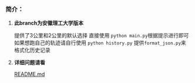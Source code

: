 ### 简介：

1. **此branch为安徽理工大学版本**

    提供了3公里和2公里的默认选择
    直接使用 `python main.py`根据提示进行即可
    如果想跑自己的轨迹请自行使用 `python history.py`
    提供`format_json.py`来格式化历史记录

2. **详细问题请看**

    [README.md](./README_origin.md)